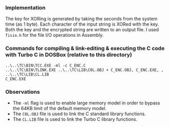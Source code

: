 ### Implementation

The key for XORing is generated by taking the seconds from the system time (as 1 byte). Each character of the input string is XORed with the key. Both the key and the encrypted string are written to an output file. I used `fisio.h` for the file I/O operations in Assembly.

### Commands for compiling & link-editing & executing the C code with Turbo C in DOSBox (relative to this directory)

`..\..\TC\BIN\TCC.EXE -ml -c C_ENC.C`<br>
`..\..\TC\BIN\TLINK.EXE ..\..\TC\LIB\C0L.OBJ + C_ENC.OBJ, C_ENC.EXE, , ..\..\TC\LIB\CL.LIB`<br>
`C_ENC.EXE`

### Observations

- The `-ml` flag is used to enable large memory model in order to bypass the 64KB limit of the default memory model.
- The `C0L.OBJ` file is used to link the C standard library functions.
- The `CL.LIB` file is used to link the Turbo C library functions.
